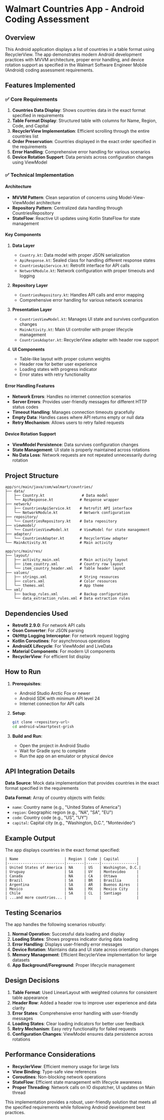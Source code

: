 # Walmart Countries App - Android Coding Assessment

## Overview
This Android application displays a list of countries in a table format using RecyclerView. The app demonstrates modern Android development practices with MVVM architecture, proper error handling, and device rotation support as specified in the Walmart Software Engineer Mobile (Android) coding assessment requirements.

## Features Implemented

### ✅ Core Requirements
1. **Countries Data Display**: Shows countries data in the exact format specified in requirements
2. **Table Format Display**: Structured table with columns for Name, Region, Code, and Capital
3. **RecyclerView Implementation**: Efficient scrolling through the entire countries list
4. **Order Preservation**: Countries displayed in the exact order specified in the requirements
5. **Error Handling**: Comprehensive error handling for various scenarios
6. **Device Rotation Support**: Data persists across configuration changes using ViewModel

### ✅ Technical Implementation

#### Architecture
- **MVVM Pattern**: Clean separation of concerns using Model-View-ViewModel architecture
- **Repository Pattern**: Centralized data handling through CountriesRepository
- **StateFlow**: Reactive UI updates using Kotlin StateFlow for state management

#### Key Components

1. **Data Layer**
   - `Country.kt`: Data model with proper JSON serialization
   - `ApiResponse.kt`: Sealed class for handling different response states
   - `CountriesApiService.kt`: Retrofit interface for API calls
   - `NetworkModule.kt`: Network configuration with proper timeouts and logging

2. **Repository Layer**
   - `CountriesRepository.kt`: Handles API calls and error mapping
   - Comprehensive error handling for various network scenarios

3. **Presentation Layer**
   - `CountriesViewModel.kt`: Manages UI state and survives configuration changes
   - `MainActivity.kt`: Main UI controller with proper lifecycle management
   - `CountriesAdapter.kt`: RecyclerView adapter with header row support

4. **UI Components**
   - Table-like layout with proper column weights
   - Header row for better user experience
   - Loading states with progress indicator
   - Error states with retry functionality

#### Error Handling Features
- **Network Errors**: Handles no internet connection scenarios
- **Server Errors**: Provides user-friendly messages for different HTTP status codes
- **Timeout Handling**: Manages connection timeouts gracefully
- **Empty Data**: Handles cases where API returns empty or null data
- **Retry Mechanism**: Allows users to retry failed requests

#### Device Rotation Support
- **ViewModel Persistence**: Data survives configuration changes
- **State Management**: UI state is properly maintained across rotations
- **No Data Loss**: Network requests are not repeated unnecessarily during rotation

## Project Structure

```
app/src/main/java/com/walmart/countries/
├── data/
│   ├── Country.kt                 # Data model
│   └── ApiResponse.kt            # Response wrapper
├── network/
│   ├── CountriesApiService.kt    # Retrofit API interface
│   └── NetworkModule.kt          # Network configuration
├── repository/
│   └── CountriesRepository.kt    # Data repository
├── viewmodel/
│   └── CountriesViewModel.kt     # ViewModel for state management
├── adapter/
│   └── CountriesAdapter.kt       # RecyclerView adapter
└── MainActivity.kt               # Main activity

app/src/main/res/
├── layout/
│   ├── activity_main.xml         # Main activity layout
│   ├── item_country.xml          # Country row layout
│   └── item_country_header.xml   # Table header layout
├── values/
│   ├── strings.xml               # String resources
│   ├── colors.xml                # Color resources
│   └── themes.xml                # App theme
└── xml/
    ├── backup_rules.xml          # Backup configuration
    └── data_extraction_rules.xml # Data extraction rules
```

## Dependencies Used

- **Retrofit 2.9.0**: For network API calls
- **Gson Converter**: For JSON parsing
- **OkHttp Logging Interceptor**: For network request logging
- **Kotlin Coroutines**: For asynchronous operations
- **AndroidX Lifecycle**: For ViewModel and LiveData
- **Material Components**: For modern UI components
- **RecyclerView**: For efficient list display

## How to Run

1. **Prerequisites**:
   - Android Studio Arctic Fox or newer
   - Android SDK with minimum API level 24
   - Internet connection for API calls

2. **Setup**:
   ```bash
   git clone <repository-url>
   cd android-wlmartptest-grish
   ```

3. **Build and Run**:
   - Open the project in Android Studio
   - Wait for Gradle sync to complete
   - Run the app on an emulator or physical device

## API Integration Details

**Data Source**: Mock data implementation that provides countries in the exact format specified in the requirements

**Data Format**: Array of country objects with fields:
- `name`: Country name (e.g., "United States of America")
- `region`: Geographic region (e.g., "NA", "SA", "EU")
- `code`: Country code (e.g., "US", "UY")
- `capital`: Capital city (e.g., "Washington, D.C.", "Montevideo")

## Example Output

The app displays countries in the exact format specified:

```
| Name                     | Region | Code | Capital        |
|--------------------------|--------|------|----------------|
| United States of America | NA     | US   | Washington, D.C.|
| Uruguay                  | SA     | UY   | Montevideo     |
| Canada                   | NA     | CA   | Ottawa         |
| Brazil                   | SA     | BR   | Brasília       |
| Argentina                | SA     | AR   | Buenos Aires   |
| Mexico                   | NA     | MX   | Mexico City    |
| Chile                    | SA     | CL   | Santiago       |
| ...and more countries... |        |      |                |
```

## Testing Scenarios

The app handles the following scenarios robustly:

1. **Normal Operation**: Successful data loading and display
2. **Loading States**: Shows progress indicator during data loading
3. **Error Handling**: Displays user-friendly error messages
4. **Device Rotation**: Maintains data and UI state across orientation changes
5. **Memory Management**: Efficient RecyclerView implementation for large datasets
6. **App Background/Foreground**: Proper lifecycle management

## Design Decisions

1. **Table Format**: Used LinearLayout with weighted columns for consistent table appearance
2. **Header Row**: Added a header row to improve user experience and data clarity
3. **Error States**: Comprehensive error handling with user-friendly messages
4. **Loading States**: Clear loading indicators for better user feedback
5. **Retry Mechanism**: Easy retry functionality for failed requests
6. **Configuration Changes**: ViewModel ensures data persistence across rotations

## Performance Considerations

- **RecyclerView**: Efficient memory usage for large lists
- **View Binding**: Type-safe view references
- **Coroutines**: Non-blocking network operations
- **StateFlow**: Efficient state management with lifecycle awareness
- **Proper Threading**: Network calls on IO dispatcher, UI updates on Main thread

This implementation provides a robust, user-friendly solution that meets all the specified requirements while following Android development best practices.
